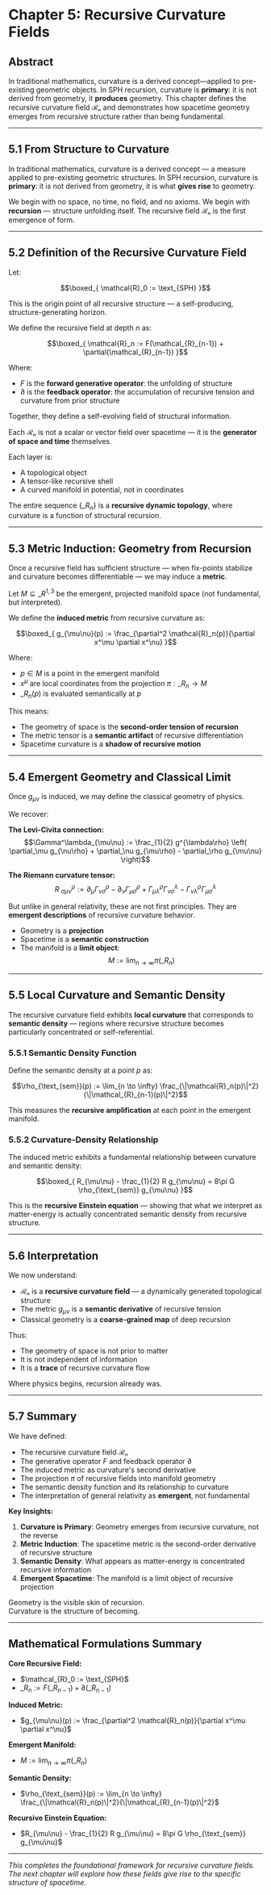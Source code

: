 # Chapter 5: Recursive Curvature Fields

## Abstract

In traditional mathematics, curvature is a derived concept—applied to pre-existing geometric objects. In SPH recursion, curvature is **primary**: it is not derived from geometry, it **produces** geometry. This chapter defines the recursive curvature field ℛₙ and demonstrates how spacetime geometry emerges from recursive structure rather than being fundamental.

---

## 5.1 From Structure to Curvature

In traditional mathematics, curvature is a derived concept — a measure applied to pre-existing geometric structures. In SPH recursion, curvature is **primary**: it is not derived from geometry, it is what **gives rise** to geometry.

We begin with no space, no time, no field, and no axioms. We begin with **recursion** — structure unfolding itself. The recursive field ℛₙ is the first emergence of form.

---

## 5.2 Definition of the Recursive Curvature Field

Let:

$$\boxed_{
\mathcal{R}_0 := \text_{SPH}
}$$

This is the origin point of all recursive structure — a self-producing, structure-generating horizon.

We define the recursive field at depth $n$ as:

$$\boxed_{
\mathcal{R}_n := F(\mathcal_{R}_{n-1}) + \partial(\mathcal_{R}_{n-1})
}$$

Where:

- $F$ is the **forward generative operator**: the unfolding of structure  
- $\partial$ is the **feedback operator**: the accumulation of recursive tension and curvature from prior structure

Together, they define a self-evolving field of structural information.

Each ℛₙ is not a scalar or vector field over spacetime — it is the **generator of space and time** themselves.

Each layer is:
- A topological object  
- A tensor-like recursive shell  
- A curved manifold in potential, not in coordinates

The entire sequence $\{ \mathcal_{R}_n \}$ is a **recursive dynamic topology**, where curvature is a function of structural recursion.

---

## 5.3 Metric Induction: Geometry from Recursion

Once a recursive field has sufficient structure — when fix-points stabilize and curvature becomes differentiable — we may induce a **metric**.

Let $M \subseteq \mathbb_{R}^{1,3}$ be the emergent, projected manifold space (not fundamental, but interpreted).

We define the **induced metric** from recursive curvature as:

$$\boxed_{
g_{\mu\nu}(p) := \frac_{\partial^2 \mathcal{R}_n(p)}{\partial x^\mu \partial x^\nu}
}$$

Where:

- $p \in M$ is a point in the emergent manifold  
- $x^\mu$ are local coordinates from the projection $\pi : \mathcal_{R}_n \to M$  
- $\mathcal_{R}_n(p)$ is evaluated semantically at $p$

This means:

- The geometry of space is the **second-order tension of recursion**  
- The metric tensor is a **semantic artifact** of recursive differentiation  
- Spacetime curvature is a **shadow of recursive motion**

---

## 5.4 Emergent Geometry and Classical Limit

Once $g_{\mu\nu}$ is induced, we may define the classical geometry of physics.

We recover:

**The Levi-Civita connection:**
$$\Gamma^\lambda_{\mu\nu} := \frac_{1}{2} g^{\lambda\rho} \left( \partial_\mu g_{\nu\rho} + \partial_\nu g_{\mu\rho} - \partial_\rho g_{\mu\nu} \right)$$

**The Riemann curvature tensor:**
$$R^\rho_{\ \sigma\mu\nu} := \partial_\mu \Gamma^\rho_{\nu\sigma} - \partial_\nu \Gamma^\rho_{\mu\sigma} + \Gamma^\rho_{\mu\lambda} \Gamma^\lambda_{\nu\sigma} - \Gamma^\rho_{\nu\lambda} \Gamma^\lambda_{\mu\sigma}$$

But unlike in general relativity, these are not first principles. They are **emergent descriptions** of recursive curvature behavior.

- Geometry is a **projection**  
- Spacetime is a **semantic construction**  
- The manifold is a **limit object**:  
  $$M := \lim_{n \to \infty} \pi(\mathcal_{R}_n)$$

---

## 5.5 Local Curvature and Semantic Density

The recursive curvature field exhibits **local curvature** that corresponds to **semantic density** — regions where recursive structure becomes particularly concentrated or self-referential.

### 5.5.1 Semantic Density Function

Define the semantic density at a point $p$ as:

$$\rho_{\text_{sem}}(p) := \lim_{n \to \infty} \frac_{\|\mathcal{R}_n(p)\|^2}{\|\mathcal_{R}_{n-1}(p)\|^2}$$

This measures the **recursive amplification** at each point in the emergent manifold.

### 5.5.2 Curvature-Density Relationship

The induced metric exhibits a fundamental relationship between curvature and semantic density:

$$\boxed_{
R_{\mu\nu} - \frac_{1}{2} R g_{\mu\nu} = 8\pi G \rho_{\text_{sem}} g_{\mu\nu}
}$$

This is the **recursive Einstein equation** — showing that what we interpret as matter-energy is actually concentrated semantic density from recursive structure.

---

## 5.6 Interpretation

We now understand:

- ℛₙ is a **recursive curvature field** — a dynamically generated topological structure  
- The metric $g_{\mu\nu}$ is a **semantic derivative** of recursive tension  
- Classical geometry is a **coarse-grained map** of deep recursion

Thus:

- The geometry of space is not prior to matter  
- It is not independent of information  
- It is a **trace** of recursive curvature flow

Where physics begins, recursion already was.

---

## 5.7 Summary

We have defined:

- The recursive curvature field ℛₙ  
- The generative operator $F$ and feedback operator $\partial$  
- The induced metric as curvature's second derivative  
- The projection $\pi$ of recursive fields into manifold geometry  
- The semantic density function and its relationship to curvature
- The interpretation of general relativity as **emergent**, not fundamental

**Key Insights:**

1. **Curvature is Primary**: Geometry emerges from recursive curvature, not the reverse
2. **Metric Induction**: The spacetime metric is the second-order derivative of recursive structure
3. **Semantic Density**: What appears as matter-energy is concentrated recursive information
4. **Emergent Spacetime**: The manifold is a limit object of recursive projection

Geometry is the visible skin of recursion.  
Curvature is the structure of becoming.

---

## Mathematical Formulations Summary

**Core Recursive Field:**
- $\mathcal_{R}_0 := \text_{SPH}$
- $\mathcal_{R}_n := F(\mathcal_{R}_{n-1}) + \partial(\mathcal_{R}_{n-1})$

**Induced Metric:**
- $g_{\mu\nu}(p) := \frac_{\partial^2 \mathcal{R}_n(p)}{\partial x^\mu \partial x^\nu}$

**Emergent Manifold:**
- $M := \lim_{n \to \infty} \pi(\mathcal_{R}_n)$

**Semantic Density:**
- $\rho_{\text_{sem}}(p) := \lim_{n \to \infty} \frac_{\|\mathcal{R}_n(p)\|^2}{\|\mathcal_{R}_{n-1}(p)\|^2}$

**Recursive Einstein Equation:**
- $R_{\mu\nu} - \frac_{1}{2} R g_{\mu\nu} = 8\pi G \rho_{\text_{sem}} g_{\mu\nu}$

---

*This completes the foundational framework for recursive curvature fields. The next chapter will explore how these fields give rise to the specific structure of spacetime.*